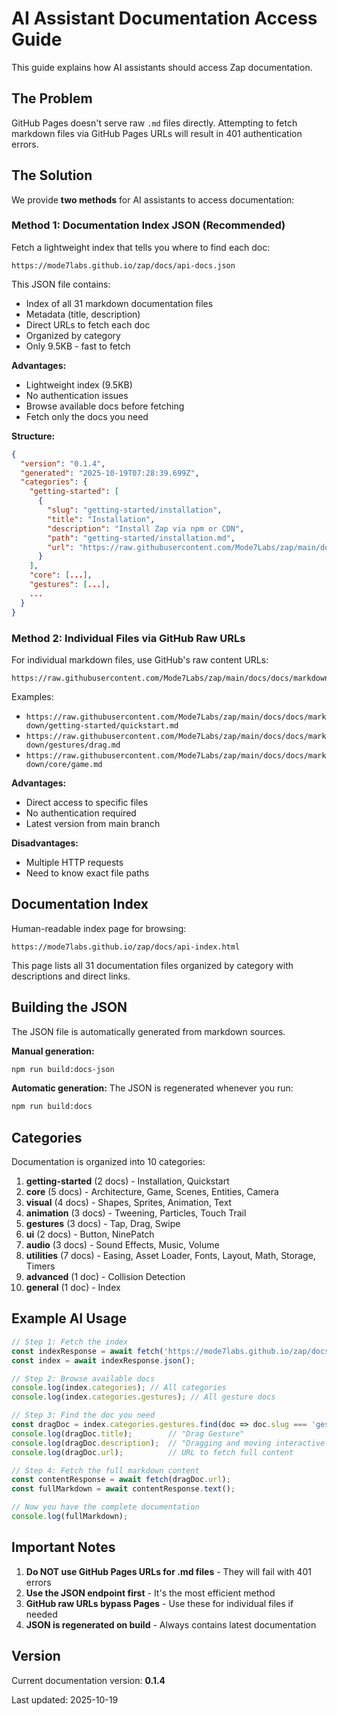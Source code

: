 # AI Assistant Documentation Access Guide

This guide explains how AI assistants should access Zap documentation.

## The Problem

GitHub Pages doesn't serve raw `.md` files directly. Attempting to fetch markdown files via GitHub Pages URLs will result in 401 authentication errors.

## The Solution

We provide **two methods** for AI assistants to access documentation:

### Method 1: Documentation Index JSON (Recommended)

Fetch a lightweight index that tells you where to find each doc:

```
https://mode7labs.github.io/zap/docs/api-docs.json
```

This JSON file contains:
- Index of all 31 markdown documentation files
- Metadata (title, description)
- Direct URLs to fetch each doc
- Organized by category
- Only 9.5KB - fast to fetch

**Advantages:**
- Lightweight index (9.5KB)
- No authentication issues
- Browse available docs before fetching
- Fetch only the docs you need

**Structure:**
```json
{
  "version": "0.1.4",
  "generated": "2025-10-19T07:28:39.699Z",
  "categories": {
    "getting-started": [
      {
        "slug": "getting-started/installation",
        "title": "Installation",
        "description": "Install Zap via npm or CDN",
        "path": "getting-started/installation.md",
        "url": "https://raw.githubusercontent.com/Mode7Labs/zap/main/docs/docs/markdown/getting-started/installation.md"
      }
    ],
    "core": [...],
    "gestures": [...],
    ...
  }
}
```

### Method 2: Individual Files via GitHub Raw URLs

For individual markdown files, use GitHub's raw content URLs:

```
https://raw.githubusercontent.com/Mode7Labs/zap/main/docs/docs/markdown/{category}/{file}.md
```

Examples:
- `https://raw.githubusercontent.com/Mode7Labs/zap/main/docs/docs/markdown/getting-started/quickstart.md`
- `https://raw.githubusercontent.com/Mode7Labs/zap/main/docs/docs/markdown/gestures/drag.md`
- `https://raw.githubusercontent.com/Mode7Labs/zap/main/docs/docs/markdown/core/game.md`

**Advantages:**
- Direct access to specific files
- No authentication required
- Latest version from main branch

**Disadvantages:**
- Multiple HTTP requests
- Need to know exact file paths

## Documentation Index

Human-readable index page for browsing:
```
https://mode7labs.github.io/zap/docs/api-index.html
```

This page lists all 31 documentation files organized by category with descriptions and direct links.

## Building the JSON

The JSON file is automatically generated from markdown sources.

**Manual generation:**
```bash
npm run build:docs-json
```

**Automatic generation:**
The JSON is regenerated whenever you run:
```bash
npm run build:docs
```

## Categories

Documentation is organized into 10 categories:

1. **getting-started** (2 docs) - Installation, Quickstart
2. **core** (5 docs) - Architecture, Game, Scenes, Entities, Camera
3. **visual** (4 docs) - Shapes, Sprites, Animation, Text
4. **animation** (3 docs) - Tweening, Particles, Touch Trail
5. **gestures** (3 docs) - Tap, Drag, Swipe
6. **ui** (2 docs) - Button, NinePatch
7. **audio** (3 docs) - Sound Effects, Music, Volume
8. **utilities** (7 docs) - Easing, Asset Loader, Fonts, Layout, Math, Storage, Timers
9. **advanced** (1 doc) - Collision Detection
10. **general** (1 doc) - Index

## Example AI Usage

```javascript
// Step 1: Fetch the index
const indexResponse = await fetch('https://mode7labs.github.io/zap/docs/api-docs.json');
const index = await indexResponse.json();

// Step 2: Browse available docs
console.log(index.categories); // All categories
console.log(index.categories.gestures); // All gesture docs

// Step 3: Find the doc you need
const dragDoc = index.categories.gestures.find(doc => doc.slug === 'gestures/drag');
console.log(dragDoc.title);        // "Drag Gesture"
console.log(dragDoc.description);  // "Dragging and moving interactive entities"
console.log(dragDoc.url);          // URL to fetch full content

// Step 4: Fetch the full markdown content
const contentResponse = await fetch(dragDoc.url);
const fullMarkdown = await contentResponse.text();

// Now you have the complete documentation
console.log(fullMarkdown);
```

## Important Notes

1. **Do NOT use GitHub Pages URLs for .md files** - They will fail with 401 errors
2. **Use the JSON endpoint first** - It's the most efficient method
3. **GitHub raw URLs bypass Pages** - Use these for individual files if needed
4. **JSON is regenerated on build** - Always contains latest documentation

## Version

Current documentation version: **0.1.4**

Last updated: 2025-10-19
